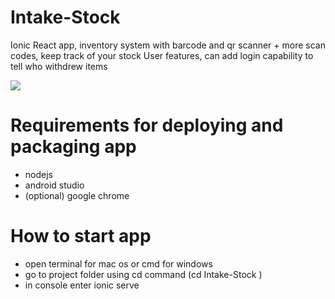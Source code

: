 # Intake-Stock
Ionic React app, inventory system with barcode and qr scanner + more scan codes, keep track of your stock
User features, can add login capability to tell who withdrew items
<p><img src="1.png"/><img sr="2.png"/></p>

# Requirements for deploying and packaging app
- nodejs
- android studio
- (optional) google chrome

# How to start app
- open terminal for mac os or cmd for windows
- go to project folder using cd command (cd Intake-Stock )
- in console enter  ionic serve
